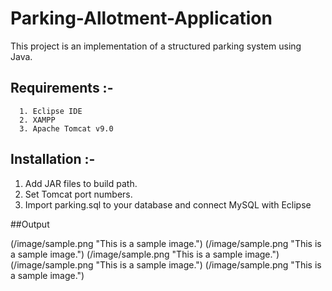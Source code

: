 # Parking-Allotment-Application
This project is an implementation of a structured parking system using Java.

## Requirements :-
```
  1. Eclipse IDE
  2. XAMPP
  3. Apache Tomcat v9.0
```

## Installation :-
  1. Add JAR files to build path.
  2. Set Tomcat port numbers.
  3. Import parking.sql to your database and connect MySQL with Eclipse


##Output

(/image/sample.png "This is a sample image.")
(/image/sample.png "This is a sample image.")
(/image/sample.png "This is a sample image.")
(/image/sample.png "This is a sample image.")
(/image/sample.png "This is a sample image.")
